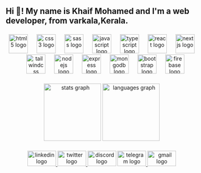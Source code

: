 <h2 align="left">Hi 👋! My name is Khaif Mohamed and I'm a web developer, from varkala,Kerala.</h2>

###

<div align="center">
  <img src="https://cdn.jsdelivr.net/gh/devicons/devicon/icons/html5/html5-original.svg" height="50" alt="html5 logo"  />
  <img width="15" />
  <img src="https://cdn.jsdelivr.net/gh/devicons/devicon/icons/css3/css3-original.svg" height="50" alt="css3 logo"  />
  <img width="15" />
  <img src="https://cdn.jsdelivr.net/gh/devicons/devicon/icons/sass/sass-original.svg" height="50" alt="sass logo"  />
  <img width="15" />
  <img src="https://cdn.jsdelivr.net/gh/devicons/devicon/icons/javascript/javascript-original.svg" height="50" alt="javascript logo"  />
  <img width="15" />
  <img src="https://cdn.jsdelivr.net/gh/devicons/devicon/icons/typescript/typescript-original.svg" height="50" alt="typescript logo"  />
  <img width="15" />
  <img src="https://cdn.jsdelivr.net/gh/devicons/devicon/icons/react/react-original.svg" height="50" alt="react logo"  />
  <img width="15" />
  <img src="https://skillicons.dev/icons?i=nextjs" height="50" alt="nextjs logo"  />
  <img width="15" />
  <img src="https://skillicons.dev/icons?i=tailwind" height="50" alt="tailwindcss logo"  />
  <img width="15" />
  <img src="https://cdn.simpleicons.org/nodedotjs/339933" height="50" alt="nodejs logo"  />
  <img width="15" />
  <img src="https://img.shields.io/badge/Express-000000?logo=express&logoColor=white&style=for-the-badge" height="50" alt="express logo"  />
  <img width="15" />
  <img src="https://skillicons.dev/icons?i=mongodb" height="50" alt="mongodb logo"  />
  <img width="15" />
  <img src="https://cdn.simpleicons.org/bootstrap/7952B3" height="50" alt="bootstrap logo"  />
  <img width="15" />
  <img src="https://cdn.jsdelivr.net/gh/devicons/devicon/icons/firebase/firebase-plain.svg" height="50" alt="firebase logo"  />
</div>

###

<div align="center">
  <img src="https://github-readme-stats.vercel.app/api?username=khxif&hide_title=false&hide_rank=false&show_icons=true&include_all_commits=true&count_private=true&disable_animations=false&theme=dracula&locale=en&hide_border=false" height="150" alt="stats graph"  />
  <img src="https://github-readme-stats.vercel.app/api/top-langs?username=khxif&locale=en&hide_title=false&layout=compact&card_width=320&langs_count=5&theme=dracula&hide_border=false" height="150" alt="languages graph"  />
</div>

###

<div align="center">
  <a href="https://www.linkedin.com/in/khaif-mohd-26aa25246?utm_source=share&utm_campaign=share_via&utm_content=profile&utm_medium=android_app" target="_blank">
    <img src="https://raw.githubusercontent.com/maurodesouza/profile-readme-generator/master/src/assets/icons/social/linkedin/default.svg" width="75" height="40" alt="linkedin logo"  />
  </a>
  <a href="vb vhgv " target="_blank">
    <img src="https://raw.githubusercontent.com/maurodesouza/profile-readme-generator/master/src/assets/icons/social/twitter/default.svg" width="75" height="40" alt="twitter logo"  />
  </a>
  <img src="https://raw.githubusercontent.com/maurodesouza/profile-readme-generator/master/src/assets/icons/social/discord/default.svg" width="75" height="40" alt="discord logo"  />
  <a href="https://t.me/Khxiff" target="_blank">
    <img src="https://raw.githubusercontent.com/maurodesouza/profile-readme-generator/master/src/assets/icons/social/telegram/default.svg" width="75" height="40" alt="telegram logo"  />
  </a>
  <a href="code.khaif@gmail.com" target="_blank">
    <img src="https://raw.githubusercontent.com/maurodesouza/profile-readme-generator/master/src/assets/icons/social/gmail/default.svg" width="75" height="40" alt="gmail logo"  />
  </a>
</div>

###
